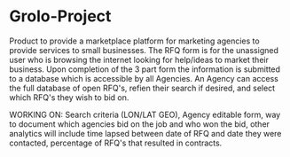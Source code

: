 # Grolo-Project
Product to provide a marketplace platform for marketing agencies to provide services to small businesses.
The RFQ form is for the unassigned user who is browsing the internet looking for help/ideas to market their business.
Upon completion of the 3 part form the information is submitted to a database which is accessible by all Agencies.
An Agency can access the full database of open RFQ's, refien their search if desired, and select  which RFQ's they wish to bid on.










WORKING ON:  Search criteria (LON/LAT GEO), Agency editable form, way to document which agencies bid on the job and who won the bid,
other analytics will include time lapsed between date of RFQ and date they were contacted, percentage of RFQ's that resulted in contracts.

